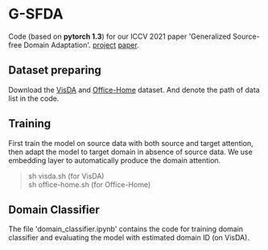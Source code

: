 # G-SFDA
Code (based on **pytorch 1.3**) for our ICCV 2021 paper 'Generalized Source-free Domain Adaptation'. [project](https://sites.google.com/view/g-sfda/g-sfda) [paper](https://sites.google.com/view/g-sfda/g-sfda).

## Dataset preparing
Download the [VisDA](https://github.com/VisionLearningGroup/taskcv-2017-public/tree/master/classification) and [Office-Home](https://www.hemanthdv.org/officeHomeDataset.html) dataset. And denote the path of data list in the code.


## Training
First train the model on source data with both source and target attention, then adapt the model to target domain in absence of source data. We use embedding layer to automatically produce the domain attention.
> sh visda.sh (for VisDA)\
> sh office-home.sh (for Office-Home)


## Domain Classifier
The file 'domain_classifier.ipynb' contains the code for training domain classifier and evaluating the model with estimated domain ID (on VisDA).
